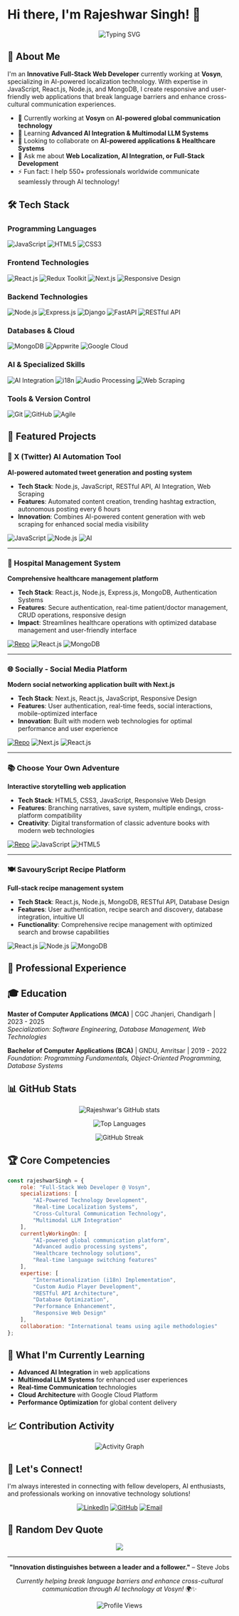 # Hi there, I'm Rajeshwar Singh! 👋

<div align="center">
  <img src="https://readme-typing-svg.demolab.com?font=Fira+Code&pause=1000&color=2F81F7&width=500&lines=Full+Stack+Web+Developer;AI+%26+Localization+Specialist;Healthcare+Tech+Enthusiast;Web+Developer+%40+Vosyn" alt="Typing SVG" />
</div>

## 🚀 About Me

I'm an **Innovative Full-Stack Web Developer** currently working at **Vosyn**, specializing in AI-powered localization technology. With expertise in JavaScript, React.js, Node.js, and MongoDB, I create responsive and user-friendly web applications that break language barriers and enhance cross-cultural communication experiences.

- 🔭 Currently working at **Vosyn** on **AI-powered global communication technology**
- 🌱 Learning **Advanced AI Integration & Multimodal LLM Systems**
- 👯 Looking to collaborate on **AI-powered applications & Healthcare Systems**
- 💬 Ask me about **Web Localization, AI Integration, or Full-Stack Development**
- ⚡ Fun fact: I help 550+ professionals worldwide communicate seamlessly through AI technology!

## 🛠️ Tech Stack

### Programming Languages
![JavaScript](https://img.shields.io/badge/-JavaScript-F7DF1E?style=flat-square&logo=javascript&logoColor=black)
![HTML5](https://img.shields.io/badge/-HTML5-E34F26?style=flat-square&logo=html5&logoColor=white)
![CSS3](https://img.shields.io/badge/-CSS3-1572B6?style=flat-square&logo=css3&logoColor=white)

### Frontend Technologies
![React.js](https://img.shields.io/badge/-React.js-61DAFB?style=flat-square&logo=react&logoColor=black)
![Redux Toolkit](https://img.shields.io/badge/-Redux_Toolkit-764ABC?style=flat-square&logo=redux&logoColor=white)
![Next.js](https://img.shields.io/badge/-Next.js-000000?style=flat-square&logo=next.js&logoColor=white)
![Responsive Design](https://img.shields.io/badge/-Responsive_Design-06B6D4?style=flat-square&logo=css3&logoColor=white)

### Backend Technologies
![Node.js](https://img.shields.io/badge/-Node.js-339933?style=flat-square&logo=node.js&logoColor=white)
![Express.js](https://img.shields.io/badge/-Express.js-000000?style=flat-square&logo=express&logoColor=white)
![Django](https://img.shields.io/badge/-Django-092E20?style=flat-square&logo=django&logoColor=white)
![FastAPI](https://img.shields.io/badge/-FastAPI-009688?style=flat-square&logo=fastapi&logoColor=white)
![RESTful API](https://img.shields.io/badge/-RESTful_API-25D366?style=flat-square&logo=api&logoColor=white)

### Databases & Cloud
![MongoDB](https://img.shields.io/badge/-MongoDB-47A248?style=flat-square&logo=mongodb&logoColor=white)
![Appwrite](https://img.shields.io/badge/-Appwrite-F02E65?style=flat-square&logo=appwrite&logoColor=white)
![Google Cloud](https://img.shields.io/badge/-Google_Cloud-4285F4?style=flat-square&logo=google-cloud&logoColor=white)

### AI & Specialized Skills
![AI Integration](https://img.shields.io/badge/-AI_Integration-FF6F00?style=flat-square&logo=tensorflow&logoColor=white)
![i18n](https://img.shields.io/badge/-Internationalization-4F46E5?style=flat-square&logo=translate&logoColor=white)
![Audio Processing](https://img.shields.io/badge/-Audio_Processing-1DB954?style=flat-square&logo=spotify&logoColor=white)
![Web Scraping](https://img.shields.io/badge/-Web_Scraping-8A2BE2?style=flat-square&logo=python&logoColor=white)

### Tools & Version Control
![Git](https://img.shields.io/badge/-Git-F05032?style=flat-square&logo=git&logoColor=white)
![GitHub](https://img.shields.io/badge/-GitHub-181717?style=flat-square&logo=github&logoColor=white)
![Agile](https://img.shields.io/badge/-Agile_Development-2496ED?style=flat-square&logo=agile&logoColor=white)

## 🌟 Featured Projects

### 🤖 X (Twitter) AI Automation Tool
**AI-powered automated tweet generation and posting system**
- **Tech Stack**: Node.js, JavaScript, RESTful API, AI Integration, Web Scraping
- **Features**: Automated content creation, trending hashtag extraction, autonomous posting every 6 hours
- **Innovation**: Combines AI-powered content generation with web scraping for enhanced social media visibility

![JavaScript](https://img.shields.io/badge/-JavaScript-F7DF1E?style=flat-square&logo=javascript&logoColor=black)
![Node.js](https://img.shields.io/badge/-Node.js-339933?style=flat-square&logo=node.js&logoColor=white)
![AI](https://img.shields.io/badge/-AI_Integration-FF6F00?style=flat-square&logo=tensorflow&logoColor=white)

---

### 🏥 Hospital Management System
**Comprehensive healthcare management platform**
- **Tech Stack**: React.js, Node.js, Express.js, MongoDB, Authentication Systems
- **Features**: Secure authentication, real-time patient/doctor management, CRUD operations, responsive design
- **Impact**: Streamlines healthcare operations with optimized database management and user-friendly interface

[![Repo](https://img.shields.io/badge/-Repository-181717?style=flat-square&logo=github)](https://github.com/Raj4478/Hospital_Management)
![React.js](https://img.shields.io/badge/-React.js-61DAFB?style=flat-square&logo=react&logoColor=black)
![MongoDB](https://img.shields.io/badge/-MongoDB-47A248?style=flat-square&logo=mongodb&logoColor=white)

---

### 🌐 Socially - Social Media Platform
**Modern social networking application built with Next.js**
- **Tech Stack**: Next.js, React.js, JavaScript, Responsive Design
- **Features**: User authentication, real-time feeds, social interactions, mobile-optimized interface
- **Innovation**: Built with modern web technologies for optimal performance and user experience

[![Repo](https://img.shields.io/badge/-Repository-181717?style=flat-square&logo=github)](https://github.com/Raj4478/Socially)
![Next.js](https://img.shields.io/badge/-Next.js-000000?style=flat-square&logo=next.js&logoColor=white)
![React.js](https://img.shields.io/badge/-React.js-61DAFB?style=flat-square&logo=react&logoColor=black)

---

### 📚 Choose Your Own Adventure
**Interactive storytelling web application**
- **Tech Stack**: HTML5, CSS3, JavaScript, Responsive Web Design
- **Features**: Branching narratives, save system, multiple endings, cross-platform compatibility
- **Creativity**: Digital transformation of classic adventure books with modern web technologies

[![Repo](https://img.shields.io/badge/-Repository-181717?style=flat-square&logo=github)](https://github.com/Raj4478/Choose-Your-Own-Adventure)
![JavaScript](https://img.shields.io/badge/-JavaScript-F7DF1E?style=flat-square&logo=javascript&logoColor=black)
![HTML5](https://img.shields.io/badge/-HTML5-E34F26?style=flat-square&logo=html5&logoColor=white)

---

### 🍽️ SavouryScript Recipe Platform
**Full-stack recipe management system**
- **Tech Stack**: React.js, Node.js, MongoDB, RESTful API, Database Design
- **Features**: User authentication, recipe search and discovery, database integration, intuitive UI
- **Functionality**: Comprehensive recipe management with optimized search and browse capabilities

![React.js](https://img.shields.io/badge/-React.js-61DAFB?style=flat-square&logo=react&logoColor=black)
![Node.js](https://img.shields.io/badge/-Node.js-339933?style=flat-square&logo=node.js&logoColor=white)
![MongoDB](https://img.shields.io/badge/-MongoDB-47A248?style=flat-square&logo=mongodb&logoColor=white)

## 💼 Professional Experience



## 🎓 Education

**Master of Computer Applications (MCA)** | CGC Jhanjeri, Chandigarh | 2023 - 2025  
*Specialization: Software Engineering, Database Management, Web Technologies*

**Bachelor of Computer Applications (BCA)** | GNDU, Amritsar | 2019 - 2022  
*Foundation: Programming Fundamentals, Object-Oriented Programming, Database Systems*

## 📊 GitHub Stats

<div align="center">
  
![Rajeshwar's GitHub stats](https://github-readme-stats.vercel.app/api?username=Raj4478&show_icons=true&theme=tokyonight&hide_border=true&count_private=true)

![Top Languages](https://github-readme-stats.vercel.app/api/top-langs/?username=Raj4478&layout=compact&theme=tokyonight&hide_border=true)

![GitHub Streak](https://github-readme-streak-stats.herokuapp.com/?user=Raj4478&theme=tokyonight&hide_border=true)

</div>

## 🏆 Core Competencies

```javascript
const rajeshwarSingh = {
    role: "Full-Stack Web Developer @ Vosyn",
    specializations: [
        "AI-Powered Technology Development",
        "Real-time Localization Systems",
        "Cross-Cultural Communication Technology",
        "Multimodal LLM Integration"
    ],
    currentlyWorkingOn: [
        "AI-powered global communication platform",
        "Advanced audio processing systems",
        "Healthcare technology solutions",
        "Real-time language switching features"
    ],
    expertise: [
        "Internationalization (i18n) Implementation",
        "Custom Audio Player Development",
        "RESTful API Architecture",
        "Database Optimization",
        "Performance Enhancement",
        "Responsive Web Design"
    ],
    collaboration: "International teams using agile methodologies"
};
```

## 🌱 What I'm Currently Learning

- **Advanced AI Integration** in web applications
- **Multimodal LLM Systems** for enhanced user experiences  
- **Real-time Communication** technologies
- **Cloud Architecture** with Google Cloud Platform
- **Performance Optimization** for global content delivery

## 📈 Contribution Activity

<div align="center">

![Activity Graph](https://github-readme-activity-graph.vercel.app/graph?username=Raj4478&theme=tokyo-night&hide_border=true)

</div>

## 🤝 Let's Connect!

I'm always interested in connecting with fellow developers, AI enthusiasts, and professionals working on innovative technology solutions!

<div align="center">

[![LinkedIn](https://img.shields.io/badge/-LinkedIn-0077B5?style=for-the-badge&logo=linkedin&logoColor=white)](https://linkedin.com/in/rajeshwar-singh-b77075271)
[![GitHub](https://img.shields.io/badge/-GitHub-181717?style=for-the-badge&logo=github&logoColor=white)](https://github.com/Raj4478)
[![Email](https://img.shields.io/badge/-Email-D14836?style=for-the-badge&logo=gmail&logoColor=white)](mailto:Singhrajeshwar28@gmail.com)

</div>

## 💭 Random Dev Quote

<div align="center">

![](https://quotes-github-readme.vercel.app/api?type=horizontal&theme=tokyonight)

</div>

---

<div align="center">

**"Innovation distinguishes between a leader and a follower."** – Steve Jobs

*Currently helping break language barriers and enhance cross-cultural communication through AI technology at Vosyn!* 🌍✨

![Profile Views](https://komarev.com/ghpvc/?username=Raj4478&color=blueviolet&style=flat-square&label=Profile+Views)

</div>

